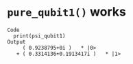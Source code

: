 # `pure_qubit1()` works

    Code
      print(psi_qubit1)
    Output
         ( 0.9238795+0i )	* |0> 
       + ( 0.3314136+0.1913417i )	* |1> 


